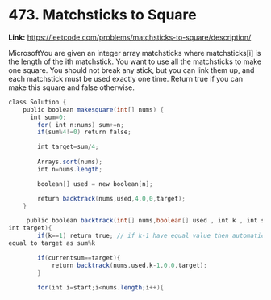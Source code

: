 # 473. Matchsticks to Square

**Link:** https://leetcode.com/problems/matchsticks-to-square/description/

MicrosoftYou are given an integer array matchsticks where matchsticks[i] is the length of the ith matchstick. You want to use all the matchsticks to make one square. You should not break any stick, but you can link them up, and each matchstick must be used exactly one time. Return true if you can make this square and false otherwise.

```java
class Solution {
    public boolean makesquare(int[] nums) {
      int sum=0;
        for( int n:nums) sum+=n;
        if(sum%4!=0) return false;

        int target=sum/4;
        
        Arrays.sort(nums);
        int n=nums.length;

        boolean[] used = new boolean[n];

        return backtrack(nums,used,4,0,0,target);
    }

     public boolean backtrack(int[] nums,boolean[] used , int k , int start, int currentsum,
int target){
        if(k==1) return true; // if k-1 have equal value then automatically remain sum is 
equal to target as sum%k

        if(currentsum==target){
            return backtrack(nums,used,k-1,0,0,target);
        }

        for(int i=start;i<nums.length;i++){
```
